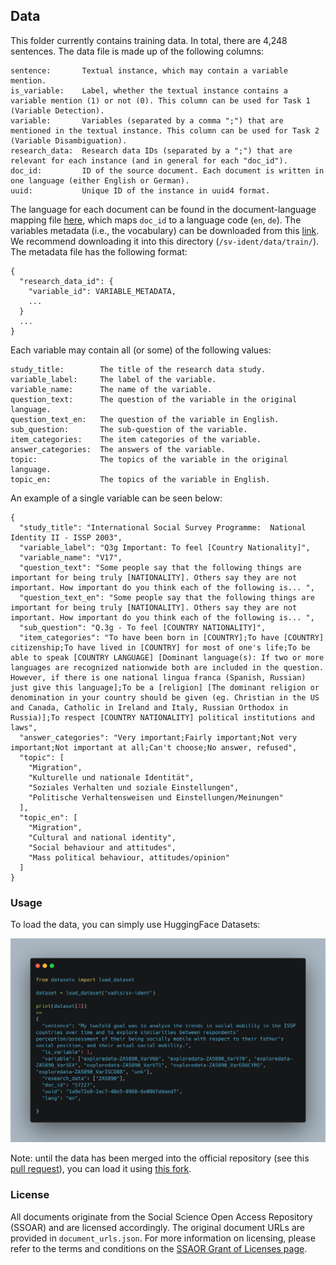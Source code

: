 ## Data

This folder currently contains training data. In total, there are 4,248 sentences. The data file is made up of the following columns:

```
sentence:       Textual instance, which may contain a variable mention.
is_variable:    Label, whether the textual instance contains a variable mention (1) or not (0). This column can be used for Task 1 (Variable Detection).
variable:       Variables (separated by a comma ";") that are mentioned in the textual instance. This column can be used for Task 2 (Variable Disambiguation).
research_data:  Research data IDs (separated by a ";") that are relevant for each instance (and in general for each "doc_id").
doc_id:         ID of the source document. Each document is written in one language (either English or German).
uuid:           Unique ID of the instance in uuid4 format.
```

The language for each document can be found in the document-language mapping file [here](https://github.com/vadis-project/sv-ident/blob/main/data/train/document_languages.json), which maps `doc_id` to a language code (`en`, `de`). The variables metadata (i.e., the vocabulary) can be downloaded from this [link](https://drive.google.com/file/d/18slgACOcE8-_xIDX09GrdpFSqRRcBiON/view?usp=sharing). We recommend downloading it into this directory (`/sv-ident/data/train/`). The metadata file has the following format:

```
{
  "research_data_id": {
    "variable_id": VARIABLE_METADATA,
    ...
  }
  ...
}
```

Each variable may contain all (or some) of the following values:
```
study_title:        The title of the research data study.
variable_label:     The label of the variable.
variable_name:      The name of the variable.
question_text:      The question of the variable in the original language.
question_text_en:   The question of the variable in English.
sub_question:       The sub-question of the variable.
item_categories:    The item categories of the variable.
answer_categories:  The answers of the variable.
topic:              The topics of the variable in the original language.
topic_en:           The topics of the variable in English.
```

An example of a single variable can be seen below:
```
{
  "study_title": "International Social Survey Programme:  National Identity II - ISSP 2003",
  "variable_label": "Q3g Important: To feel [Country Nationality]",
  "variable_name": "V17",
  "question_text": "Some people say that the following things are important for being truly [NATIONALITY]. Others say they are not important. How important do you think each of the following is... ",
  "question_text_en": "Some people say that the following things are important for being truly [NATIONALITY]. Others say they are not important. How important do you think each of the following is... ",
  "sub_question": "Q.3g - To feel [COUNTRY NATIONALITY]",
  "item_categories": "To have been born in [COUNTRY];To have [COUNTRY] citizenship;To have lived in [COUNTRY] for most of one's life;To be able to speak [COUNTRY LANGUAGE] [Dominant language(s): If two or more languages are recognized nationwide both are included in the question. However, if there is one national lingua franca (Spanish, Russian) just give this language];To be a [religion] [The dominant religion or denomination in your country should be given (eg. Christian in the US and Canada, Catholic in Ireland and Italy, Russian Orthodox in Russia)];To respect [COUNTRY NATIONALITY] political institutions and laws",
  "answer_categories": "Very important;Fairly important;Not very important;Not important at all;Can't choose;No answer, refused",
  "topic": [
    "Migration",
    "Kulturelle und nationale Identität",
    "Soziales Verhalten und soziale Einstellungen",
    "Politische Verhaltensweisen und Einstellungen/Meinungen"
  ],
  "topic_en": [
    "Migration",
    "Cultural and national identity",
    "Social behaviour and attitudes",
    "Mass political behaviour, attitudes/opinion"
  ]
}
```

### Usage

To load the data, you can simply use HuggingFace Datasets:

![Example for loading the dataset using the Datasets library.](./figures/load_dataset.png)

Note: until the data has been merged into the official repository (see this [pull request](https://github.com/huggingface/datasets/pull/4489)), you can load it using [this fork](https://github.com/e-tornike/datasets/tree/sv-ident).


### License
All documents originate from the Social Science Open Access Repository (SSOAR) and are licensed accordingly. The original document URLs are provided in `document_urls.json`. For more information on licensing, please refer to the terms and conditions on the [SSAOR Grant of Licenses page](https://www.gesis.org/en/ssoar/home/information/grant-of-licences).